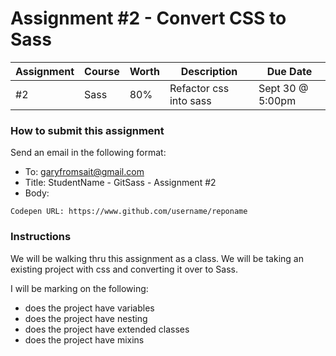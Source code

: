 # Assignment #2 - Convert CSS to Sass

| Assignment | Course | Worth | Description            | Due Date         |
| ---------- | ------ | ----- | ---------------------- | ---------------- |
| #2         | Sass   | 80%   | Refactor css into sass | Sept 30 @ 5:00pm |

### How to submit this assignment

Send an email in the following format:

- To: garyfromsait@gmail.com
- Title: StudentName - GitSass - Assignment #2
- Body:

```
Codepen URL: https://www.github.com/username/reponame
```

### Instructions

We will be walking thru this assignment as a class. We will be taking an existing project with css
and converting it over to Sass.

I will be marking on the following:

-   does the project have variables
-   does the project have nesting
-   does the project have extended classes
-   does the project have mixins

